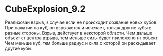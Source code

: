 # CubeExplosion_9.2

Реализован взрыв, в случае если не происходит создание новых кубов. При нажатии на куб, он взрывается и исчезает, толкая другие кубы в разные стороны. Взрыв, действует в некоторой области. Чем дальше объект от центра взрыва, тем меньше силы будет приложено на объект. Чем меньше куб, тем больше радиус и сила с которой он раскидывает другие кубы.
